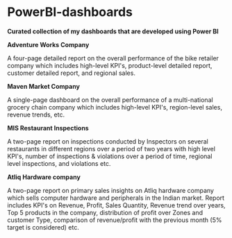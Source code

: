 # PowerBI-dashboards

**Curated collection of my dashboards that are developed using Power BI**

**Adventure Works Company** 

A four-page detailed report on the overall performance of the bike retailer company which includes high-level KPI's, product-level detailed report, customer detailed report, and regional sales.

**Maven Market Company**

A single-page dashboard on the overall performance of a multi-national grocery chain company which includes high-level KPI's, region-level sales, revenue trends, etc.

**MIS Restaurant Inspections** 

A two-page report on inspections conducted by Inspectors on several restaurants in different regions over a period of two years with high level KPI's, number of inspections & violations over a period of time, regional level inspections, and violations etc.

**Atliq Hardware company**

A two-page report on primary sales insights on Atliq hardware company which sells computer hardware and peripherals in the Indian market. Report includes KPI's on Revenue, Profit, Sales Quantity, Revenue trend over years, Top 5 products in the company, distribution of profit over Zones and customer Type, comparison of revenue/profit with the previous month (5% target is considered) etc.
